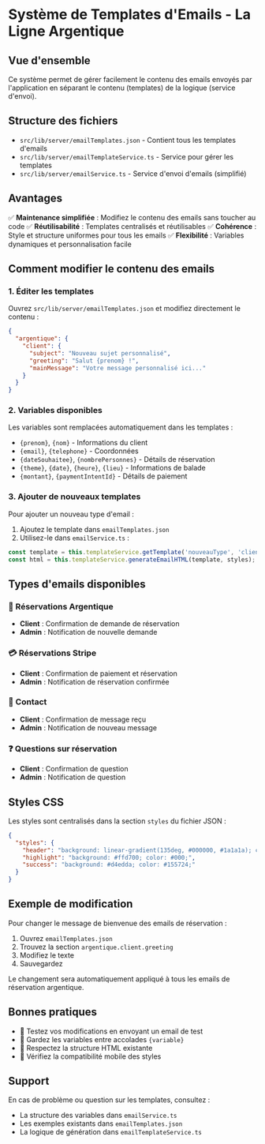 # Système de Templates d'Emails - La Ligne Argentique

## Vue d'ensemble

Ce système permet de gérer facilement le contenu des emails envoyés par l'application en séparant le contenu (templates) de la logique (service d'envoi).

## Structure des fichiers

- `src/lib/server/emailTemplates.json` - Contient tous les templates d'emails
- `src/lib/server/emailTemplateService.ts` - Service pour gérer les templates
- `src/lib/server/emailService.ts` - Service d'envoi d'emails (simplifié)

## Avantages

✅ **Maintenance simplifiée** : Modifiez le contenu des emails sans toucher au code
✅ **Réutilisabilité** : Templates centralisés et réutilisables
✅ **Cohérence** : Style et structure uniformes pour tous les emails
✅ **Flexibilité** : Variables dynamiques et personnalisation facile

## Comment modifier le contenu des emails

### 1. Éditer les templates

Ouvrez `src/lib/server/emailTemplates.json` et modifiez directement le contenu :

```json
{
  "argentique": {
    "client": {
      "subject": "Nouveau sujet personnalisé",
      "greeting": "Salut {prenom} !",
      "mainMessage": "Votre message personnalisé ici..."
    }
  }
}
```

### 2. Variables disponibles

Les variables sont remplacées automatiquement dans les templates :

- `{prenom}`, `{nom}` - Informations du client
- `{email}`, `{telephone}` - Coordonnées
- `{dateSouhaitee}`, `{nombrePersonnes}` - Détails de réservation
- `{theme}`, `{date}`, `{heure}`, `{lieu}` - Informations de balade
- `{montant}`, `{paymentIntentId}` - Détails de paiement

### 3. Ajouter de nouveaux templates

Pour ajouter un nouveau type d'email :

1. Ajoutez le template dans `emailTemplates.json`
2. Utilisez-le dans `emailService.ts` :

```typescript
const template = this.templateService.getTemplate('nouveauType', 'client', variables);
const html = this.templateService.generateEmailHTML(template, styles);
```

## Types d'emails disponibles

### 📧 Réservations Argentique
- **Client** : Confirmation de demande de réservation
- **Admin** : Notification de nouvelle demande

### 💳 Réservations Stripe
- **Client** : Confirmation de paiement et réservation
- **Admin** : Notification de réservation confirmée

### 📝 Contact
- **Client** : Confirmation de message reçu
- **Admin** : Notification de nouveau message

### ❓ Questions sur réservation
- **Client** : Confirmation de question
- **Admin** : Notification de question

## Styles CSS

Les styles sont centralisés dans la section `styles` du fichier JSON :

```json
{
  "styles": {
    "header": "background: linear-gradient(135deg, #000000, #1a1a1a); color: #ffd700;",
    "highlight": "background: #ffd700; color: #000;",
    "success": "background: #d4edda; color: #155724;"
  }
}
```

## Exemple de modification

Pour changer le message de bienvenue des emails de réservation :

1. Ouvrez `emailTemplates.json`
2. Trouvez la section `argentique.client.greeting`
3. Modifiez le texte
4. Sauvegardez

Le changement sera automatiquement appliqué à tous les emails de réservation argentique.

## Bonnes pratiques

- 🔧 Testez vos modifications en envoyant un email de test
- 📝 Gardez les variables entre accolades `{variable}`
- 🎨 Respectez la structure HTML existante
- 📱 Vérifiez la compatibilité mobile des styles

## Support

En cas de problème ou question sur les templates, consultez :
- La structure des variables dans `emailService.ts`
- Les exemples existants dans `emailTemplates.json`
- La logique de génération dans `emailTemplateService.ts`
